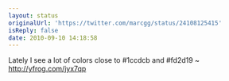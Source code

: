 ```yaml
---
layout: status
originalUrl: 'https://twitter.com/marcgg/status/24108125415'
isReply: false
date: 2010-09-10 14:18:58
---
```


Lately I see a lot of colors close to #1ccdcb and #fd2d19 ~  http://yfrog.com/jyx7qp
